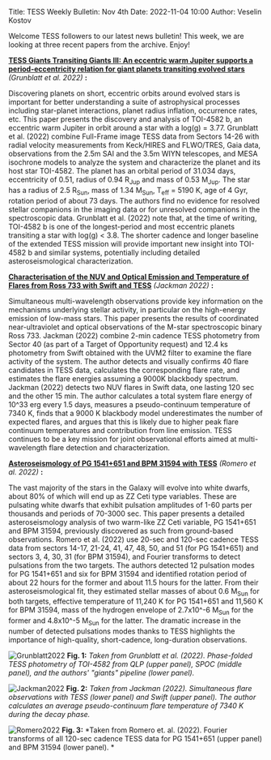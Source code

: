 Title: TESS Weekly Bulletin: Nov 4th
Date: 2022-11-04 10:00
Author: Veselin Kostov
 
Welcome TESS followers to our latest news bulletin! This week, we are looking at three recent papers from the archive. Enjoy!
 
**[TESS Giants Transiting Giants III: An eccentric warm Jupiter supports a period-eccentricity relation for giant planets transiting evolved stars](https://arxiv.org/abs/2210.17062)** *(Grunblatt et al. 2022)* **:**
 
Discovering planets on short, eccentric orbits around evolved stars is important for better understanding a suite of astrophysical processes including star-planet interactions, planet radius inflation, occurrence rates, etc. This paper presents the discovery and analysis of TOI-4582 b, an eccentric warm Jupiter in orbit around a star with a log(g) = 3.77. Grunblatt et al. (2022) combine Full-Frame image TESS data from Sectors 14-26 with radial velocity measurements from Keck/HIRES and FLWO/TRES, Gaia data, observations from the 2.5m SAI and the 3.5m WIYN telescopes, and MESA isochrone models to analyze the system and characterize the planet and its host star TOI-4582. The planet has an orbital period of 31.034 days, eccentricity of 0.51, radius of 0.94 R<sub>Jup</sub> and mass of 0.53 M<sub>Jup</sub>. The star has a radius of 2.5 R<sub>Sun</sub>, mass of 1.34 M<sub>Sun</sub>, T<sub>eff</sub> = 5190 K, age of 4 Gyr, rotation period of about 73 days. The authors find no evidence for resolved stellar companions in the imaging data or for unresolved companions in the spectroscopic data. Grunblatt et al. (2022) note that, at the time of writing, TOI-4582 b is one of the longest-period and most eccentric planets transiting a star with log(g) < 3.8. The shorter cadence and longer baseline of the extended TESS mission will provide important new insight into TOI-4582 b and similar systems, potentially including detailed asteroseismological characterization.  
 
**[Characterisation of the NUV and Optical Emission and Temperature of Flares from Ross 733 with Swift and TESS](https://arxiv.org/abs/2210.15692)** *(Jackman 2022)* **:**
 
Simultaneous multi-wavelength observations provide key information on the mechanisms underlying stellar activity, in particular on the high-energy emission of low-mass stars. This paper presents the results of coordinated near-ultraviolet and optical observations of the M-star spectroscopic binary Ross 733. Jackman (2022) combine 2-min cadence TESS photometry from Sector 40 (as part of a Target of Opportunity request) and 12.4 ks photometry from Swift obtained with the UVM2 filter to examine the flare activity of the system. The author detects and visually confirms 40 flare candidates in TESS data, calculates the corresponding flare rate, and estimates the flare energies assuming a 9000K blackbody spectrum.  Jackman (2022) detects two NUV flares in Swift data, one lasting 120 sec and the other 15 min. The author calculates a total system flare energy of 10^33 erg every 1.5 days, measures a pseudo-continuum temperature of 7340 K, finds that a 9000 K blackbody model underestimates the number of expected flares, and argues that this is likely due to higher peak flare continuum temperatures and contribution from line emission. TESS continues to be a key mission for joint observational efforts aimed at multi-wavelength flare detection and characterization. 
 
 
**[Asteroseismology of PG 1541+651 and BPM 31594 with TESS](https://arxiv.org/abs/2210.15163)** *(Romero et al. 2022)* **:**
 
The vast majority of the stars in the Galaxy will evolve into white dwarfs, about 80% of which will end up as ZZ Ceti type variables. These are pulsating white dwarfs that exhibit pulsation amplitudes of 1-60 parts per thousands and periods of 70-3000 sec. This paper presents a detailed asteroseismology analysis of two warm-like ZZ Ceti variable, PG 1541+651 and BPM 31594, previously discovered as such from ground-based observations. Romero et al. (2022) use 20-sec and 120-sec cadence TESS data from sectors 14-17, 21-24, 41, 47, 48, 50, and 51 (for PG 1541+651) and sectors 3, 4, 30, 31 (for BPM 31594), and Fourier transforms to detect pulsations from the two targets. The authors detected 12 pulsation modes for PG 1541+651 and six for BPM 31594 and identified rotation period of about 22 hours for the former and about 11.5 hours for the latter. From their asteroseismological fit, they estimated stellar masses of about 0.6 M<sub>Sun</sub> for both targets, effective temperature of 11,240 K for PG 1541+651 and 11,560 K for BPM 31594, mass of the hydrogen envelope of 2.7x10^-6 M<sub>Sun</sub> for the former and 4.8x10^-5 M<sub>Sun</sub> for the latter. The dramatic increase in the number of detected pulsations modes thanks to TESS highlights the importance of high-quality, short-cadence, long-duration observations. 
 
 
![Grunblatt2022](images/Grunblatt_2022_Fig1.png)
**Fig. 1:** *Taken from Grunblatt et al. (2022). Phase-folded TESS photometry of TOI-4582 from QLP (upper panel), SPOC (middle panel), and the authors' "giants" pipeline (lower panel).*
 
![Jackman2022](images/Jackman_2022_Fig3)
**Fig. 2:** *Taken from Jackman (2022). Simultaneous flare observations with TESS (lower panel) and Swift (upper panel). The author calculates an average pseudo-continuum flare temperature of 7340 K during the decay phase.*
 
![Romero2022](images/Romero_Fig1and5.Romero_Fig2and5.png)
**Fig. 3:** *Taken from Romero et. al. (2022). Fourier transforms of all 120-sec cadence TESS data for PG 1541+651 (upper panel) and BPM 31594 (lower panel). *
